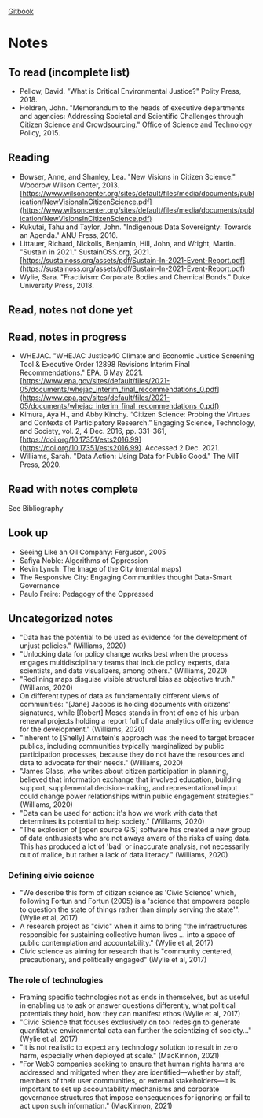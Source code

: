 [Gitbook](https://kelsey.gitbook.io/civic-science-fellowship/)

# Notes

## To read (incomplete list)
* Pellow, David. "What is Critical Environmental Justice?" Polity Press, 2018.
* Holdren, John. "Memorandum to the heads of executive departments and agencies: Addressing Societal and Scientific Challenges through Citizen Science and Crowdsourcing." Office of Science and Technology Policy, 2015.

## Reading
* Bowser, Anne, and Shanley, Lea. "New Visions in Citizen Science." Woodrow Wilson Center, 2013. [https://www.wilsoncenter.org/sites/default/files/media/documents/publication/NewVisionsInCitizenScience.pdf](https://www.wilsoncenter.org/sites/default/files/media/documents/publication/NewVisionsInCitizenScience.pdf)
* Kukutai, Tahu and Taylor, John. "Indigenous Data Sovereignty: Towards an Agenda." ANU Press, 2016.
* Littauer, Richard, Nickolls, Benjamin, Hill, John, and Wright, Martin. "Sustain in 2021." SustainOSS.org, 2021. [https://sustainoss.org/assets/pdf/Sustain-In-2021-Event-Report.pdf](https://sustainoss.org/assets/pdf/Sustain-In-2021-Event-Report.pdf)
* Wylie, Sara. "Fractivism: Corporate Bodies and Chemical Bonds." Duke University Press, 2018.

## Read, notes not done yet

## Read, notes in progress
* WHEJAC. "WHEJAC Justice40 Climate and Economic Justice Screening Tool & Executive Order 12898 Revisions Interim Final Recommendations." EPA, 6 May 2021. [https://www.epa.gov/sites/default/files/2021-05/documents/whejac_interim_final_recommendations_0.pdf](https://www.epa.gov/sites/default/files/2021-05/documents/whejac_interim_final_recommendations_0.pdf)
* Kimura, Aya H., and Abby Kinchy. “Citizen Science: Probing the Virtues and Contexts of Participatory Research.” Engaging Science, Technology, and Society, vol. 2, 4 Dec. 2016, pp. 331–361, [https://doi.org/10.17351/ests2016.99](https://doi.org/10.17351/ests2016.99). Accessed 2 Dec. 2021.
* Williams, Sarah. "Data Action: Using Data for Public Good." The MIT Press, 2020.

## Read with notes complete
See Bibliography

## Look up
* Seeing Like an Oil Company: Ferguson, 2005
* Safiya Noble: Algorithms of Oppression
* Kevin Lynch: The Image of the City (mental maps)
* The Responsive City: Engaging Communities thought Data-Smart Governance
* Paulo Freire: Pedagogy of the Oppressed

## Uncategorized notes
* "Data has the potential to be used as evidence for the development of unjust policies." (Williams, 2020)
* "Unlocking data for policy change works best when the process engages multidisciplinary teams that include policy experts, data scientists, and data visualizers, among others." (Williams, 2020)
* "Redlining maps disguise visible structural bias as objective truth." (Williams, 2020)
* On different types of data as fundamentally different views of communities: "[Jane] Jacobs is holding documents with citizens' signatures, while [Robert] Moses stands in front of one of his urban renewal projects holding a report full of data analytics offering evidence for the development." (Williams, 2020)
* "Inherent to [Shelly] Arnstein's approach was the need to target broader publics, including communities typically marginalized by public participation processes, because they do not have the resources and data to advocate for their needs." (Williams, 2020)
* "James Glass, who writes about citizen participation in planning, believed that information exchange that involved education, building support, supplemental decision-making, and representational input could change power relationships within public engagement strategies." (Williams, 2020)
* "Data can be used for action: it's how we work with data that determines its potential to help society." (Williams, 2020)
* "The explosion of [open source GIS] software has created a new group of data enthusiasts who are not aways aware of the risks of using data. This has produced a lot of 'bad' or inaccurate analysis, not necessarily out of malice, but rather a lack of data literacy." (Williams, 2020)

### Defining civic science
* "We describe this form of citizen science as 'Civic Science' which, following Fortun and Fortun (2005) is a 'science that empowers people to question the state of things rather than simply serving the state'". (Wylie et al, 2017)
* A research project as "civic" when it aims to bring "the infrastructures responsible for sustaining collective human lives ... into a space of public contemplation and accountability." (Wylie et al, 2017)
* Civic science as aiming for research that is "community centered, precautionary, and politically engaged" (Wylie et al, 2017)

### The role of technologies
* Framing specific technologies not as ends in themselves, but as useful in enabling us to ask or answer questions differently, what political potentials they hold, how they can manifest ethos (Wylie et al, 2017)
* "Civic Science that focuses exclusively on tool redesign to generate quantitative environmental data can further the scientizing of society..." (Wylie et al, 2017)
* "It is not realistic to expect any technology solution to result in zero harm, especially when deployed at scale." (MacKinnon, 2021)
* "For Web3 companies seeking to ensure that human rights harms are addressed and mitigated when they are identified—whether by staff, members of their user communities, or external stakeholders—it is important to set up accountability mechanisms and corporate governance structures that impose consequences for ignoring or fail to act upon such information." (MacKinnon, 2021)
